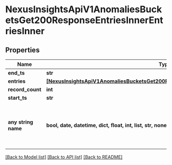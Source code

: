 # NexusInsightsApiV1AnomaliesBucketsGet200ResponseEntriesInnerEntriesInner


## Properties
Name | Type | Description | Notes
------------ | ------------- | ------------- | -------------
**end_ts** | **str** |  | [optional] 
**entries** | [**[NexusInsightsApiV1AnomaliesBucketsGet200ResponseEntriesInnerEntriesInnerEntriesInner]**](NexusInsightsApiV1AnomaliesBucketsGet200ResponseEntriesInnerEntriesInnerEntriesInner.md) |  | [optional] 
**record_count** | **int** |  | [optional] 
**start_ts** | **str** |  | [optional] 
**any string name** | **bool, date, datetime, dict, float, int, list, str, none_type** | any string name can be used but the value must be the correct type | [optional]

[[Back to Model list]](../README.md#documentation-for-models) [[Back to API list]](../README.md#documentation-for-api-endpoints) [[Back to README]](../README.md)


